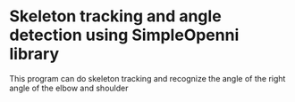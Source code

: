 # Skeleton tracking and angle detection using SimpleOpenni library

  This program can do skeleton tracking and recognize the angle of the right angle of the
  elbow and shoulder

